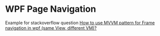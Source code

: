 # WPF Page Navigation

Example for stackoverflow question [How to use MVVM pattern for Frame navigation in wpf (same View, different VM)?](https://stackoverflow.com/questions/77657479)